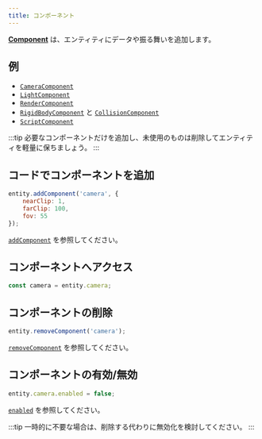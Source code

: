 ```yaml
---
title: コンポーネント
---
```


**[Component](https://api.playcanvas.com/engine/classes/Component.html)** は、エンティティにデータや振る舞いを追加します。

## 例

- [`CameraComponent`](https://api.playcanvas.com/engine/classes/CameraComponent.html)
- [`LightComponent`](https://api.playcanvas.com/engine/classes/LightComponent.html)
- [`RenderComponent`](https://api.playcanvas.com/engine/classes/RenderComponent.html)
- [`RigidBodyComponent`](https://api.playcanvas.com/engine/classes/RigidBodyComponent.html) と [`CollisionComponent`](https://api.playcanvas.com/engine/classes/CollisionComponent.html)
- [`ScriptComponent`](https://api.playcanvas.com/engine/classes/ScriptComponent.html)

:::tip
必要なコンポーネントだけを追加し、未使用のものは削除してエンティティを軽量に保ちましょう。
:::

## コードでコンポーネントを追加

```javascript
entity.addComponent('camera', {
    nearClip: 1,
    farClip: 100,
    fov: 55
});
```

[`addComponent`](https://api.playcanvas.com/engine/classes/Entity.html#addcomponent) を参照してください。

## コンポーネントへアクセス

```javascript
const camera = entity.camera;
```

## コンポーネントの削除

```javascript
entity.removeComponent('camera');
```

[`removeComponent`](https://api.playcanvas.com/engine/classes/Entity.html#removecomponent) を参照してください。

## コンポーネントの有効/無効

```javascript
entity.camera.enabled = false;
```

[`enabled`](https://api.playcanvas.com/engine/classes/Component.html#enabled) を参照してください。

:::tip
一時的に不要な場合は、削除する代わりに無効化を検討してください。
:::
